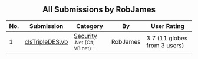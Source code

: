 ﻿<div align="center">

## All Submissions by RobJames

</div>

No.  | Submission | Category | By   | User Rating
---- | ---------- | -------- | ---- | -----------
1 | [clsTripleDES\.vb<br />](https://github.com/Planet-Source-Code/robjames-clstripledes-vb__10-1564) | [Security<br /><sup>.Net (C#, VB.net)</sup>](../ByCategory/security__10-14.md) | RobJames | 3.7 (11 globes from 3 users)

